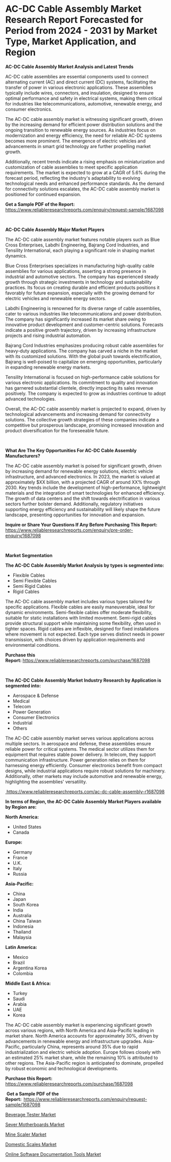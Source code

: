<p><h1>AC-DC Cable Assembly Market Research Report Forecasted for Period from 2024 -  2031 by Market Type, Market Application, and Region</h1></p><p><strong>AC-DC Cable Assembly Market Analysis and Latest Trends</strong></p>
<p><p>AC-DC cable assemblies are essential components used to connect alternating current (AC) and direct current (DC) systems, facilitating the transfer of power in various electronic applications. These assemblies typically include wires, connectors, and insulation, designed to ensure optimal performance and safety in electrical systems, making them critical for industries like telecommunications, automotive, renewable energy, and consumer electronics.</p><p>The AC-DC cable assembly market is witnessing significant growth, driven by the increasing demand for efficient power distribution solutions and the ongoing transition to renewable energy sources. As industries focus on modernization and energy efficiency, the need for reliable AC-DC systems becomes more prominent. The emergence of electric vehicles and advancements in smart grid technology are further propelling market growth. </p><p>Additionally, recent trends indicate a rising emphasis on miniaturization and customization of cable assemblies to meet specific application requirements. The market is expected to grow at a CAGR of 5.6% during the forecast period, reflecting the industry's adaptability to evolving technological needs and enhanced performance standards. As the demand for connectivity solutions escalates, the AC-DC cable assembly market is positioned for continued expansion.</p></p>
<p><strong>Get a Sample PDF of the Report:&nbsp;</strong> <a href="https://www.reliableresearchreports.com/enquiry/request-sample/1687098?utm_campaign=8&utm_medium=2&utm_source=Github&utm_content=ia&utm_term=19102024&utm_id=ac-dc-cable-assembly">https://www.reliableresearchreports.com/enquiry/request-sample/1687098</a></p>
<p>&nbsp;</p>
<p><strong>AC-DC Cable Assembly Major Market Players</strong></p>
<p><p>The AC-DC cable assembly market features notable players such as Blue Cross Enterprises, Labdhi Engineering, Bajrang Cord Industries, and Tensility International, each playing a significant role in shaping market dynamics.</p><p>Blue Cross Enterprises specializes in manufacturing high-quality cable assemblies for various applications, asserting a strong presence in industrial and automotive sectors. The company has experienced steady growth through strategic investments in technology and sustainability practices. Its focus on creating durable and efficient products positions it favorably for future expansion, especially with the growing demand for electric vehicles and renewable energy sectors.</p><p>Labdhi Engineering is renowned for its diverse range of cable assemblies, cater to various industries like telecommunications and power distribution. The company has significantly increased its market share owing to innovative product development and customer-centric solutions. Forecasts indicate a positive growth trajectory, driven by increasing infrastructure projects and rising industrial automation.</p><p>Bajrang Cord Industries emphasizes producing robust cable assemblies for heavy-duty applications. The company has carved a niche in the market with its customized solutions. With the global push towards electrification, Bajrang is well-poised to capitalize on emerging opportunities, particularly in expanding renewable energy markets.</p><p>Tensility International is focused on high-performance cable solutions for various electronic applications. Its commitment to quality and innovation has garnered substantial clientele, directly impacting its sales revenue positively. The company is expected to grow as industries continue to adopt advanced technologies.</p><p>Overall, the AC-DC cable assembly market is projected to expand, driven by technological advancements and increasing demand for connectivity solutions. The collective growth strategies of these companies indicate a competitive but prosperous landscape, promising increased innovation and product diversification for the foreseeable future.</p></p>
<p>&nbsp;</p>
<p><strong>What Are The Key Opportunities For AC-DC Cable Assembly Manufacturers?</strong></p>
<p><p>The AC-DC cable assembly market is poised for significant growth, driven by increasing demand for renewable energy solutions, electric vehicle infrastructure, and advanced electronics. In 2023, the market is valued at approximately $XX billion, with a projected CAGR of around XX% through 2030. Key trends include the development of high-performance, lightweight materials and the integration of smart technologies for enhanced efficiency. The growth of data centers and the shift towards electrification in various sectors further bolster demand. Additionally, regulatory initiatives supporting energy efficiency and sustainability will likely shape the future landscape, presenting opportunities for innovation and expansion.</p></p>
<p><strong>Inquire or Share Your Questions If Any Before Purchasing This Report:</strong> <a href="https://www.reliableresearchreports.com/enquiry/pre-order-enquiry/1687098?utm_campaign=8&utm_medium=2&utm_source=Github&utm_content=ia&utm_term=19102024&utm_id=ac-dc-cable-assembly">https://www.reliableresearchreports.com/enquiry/pre-order-enquiry/1687098</a></p>
<p>&nbsp;</p>
<p><strong>Market Segmentation</strong></p>
<p><strong>The AC-DC Cable Assembly Market Analysis by types is segmented into:</strong></p>
<p><ul><li>Flexible Cables</li><li>Semi Flexible Cables</li><li>Semi Rigid Cables</li><li>Rigid Cables</li></ul></p>
<p><p>The AC-DC cable assembly market includes various types tailored for specific applications. Flexible cables are easily maneuverable, ideal for dynamic environments. Semi-flexible cables offer moderate flexibility, suitable for static installations with limited movement. Semi-rigid cables provide structural support while maintaining some flexibility, often used in tighter spaces. Rigid cables are inflexible, designed for fixed installations where movement is not expected. Each type serves distinct needs in power transmission, with choices driven by application requirements and environmental conditions.</p></p>
<p><strong>Purchase this Report:&nbsp;</strong><a href="https://www.reliableresearchreports.com/purchase/1687098?utm_campaign=8&utm_medium=2&utm_source=Github&utm_content=ia&utm_term=19102024&utm_id=ac-dc-cable-assembly">https://www.reliableresearchreports.com/purchase/1687098</a></p>
<p>&nbsp;</p>
<p><strong>The AC-DC Cable Assembly Market Industry Research by Application is segmented into:</strong></p>
<p><ul><li>Aerospace & Defense</li><li>Medical</li><li>Telecom</li><li>Power Generation</li><li>Consumer Electronics</li><li>Industrial</li><li>Others</li></ul></p>
<p><p>The AC-DC cable assembly market serves various applications across multiple sectors. In aerospace and defense, these assemblies ensure reliable power for critical systems. The medical sector utilizes them for equipment that requires stable power delivery. In telecom, they support communication infrastructure. Power generation relies on them for harnessing energy efficiently. Consumer electronics benefit from compact designs, while industrial applications require robust solutions for machinery. Additionally, other markets may include automotive and renewable energy, highlighting the assemblies' versatility.</p></p>
<p><a href="https://www.reliableresearchreports.com/ac-dc-cable-assembly-r1687098?utm_campaign=8&utm_medium=2&utm_source=Github&utm_content=ia&utm_term=19102024&utm_id=ac-dc-cable-assembly">&nbsp;https://www.reliableresearchreports.com/ac-dc-cable-assembly-r1687098</a></p>
<p><strong>In terms of Region, the AC-DC Cable Assembly Market Players available by Region are:</strong></p>
<p>
    <p> <strong> North America: </strong>
        <ul>
            <li>United States</li>
            <li>Canada</li>
        </ul>
        </p> 
    <p> <strong> Europe: </strong>
        <ul>
            <li>Germany</li>
            <li>France</li>
            <li>U.K.</li>
            <li>Italy</li>
            <li>Russia</li>
        </ul>
        </p> 
    <p> <strong> Asia-Pacific: </strong>
        <ul>
            <li>China</li>
            <li>Japan</li>
            <li>South Korea</li>
            <li>India</li>
            <li>Australia</li>
            <li>China Taiwan</li>
            <li>Indonesia</li>
            <li>Thailand</li>
            <li>Malaysia</li>
        </ul>
        </p> 
    <p> <strong> Latin America: </strong>
        <ul>
            <li>Mexico</li>
            <li>Brazil</li>
            <li>Argentina Korea</li>
            <li>Colombia</li>
        </ul>
        </p> 
    <p> <strong> Middle East & Africa: </strong>
        <ul>
            <li>Turkey</li>
            <li>Saudi</li>
            <li>Arabia</li>
            <li>UAE</li>
            <li>Korea</li>
        </ul>
    </p>
    </p>
<p><p>The AC-DC cable assembly market is experiencing significant growth across various regions, with North America and Asia-Pacific leading in market share. North America accounts for approximately 30%, driven by advancements in renewable energy and infrastructure upgrades. Asia-Pacific, particularly China, represents around 35% due to rapid industrialization and electric vehicle adoption. Europe follows closely with an estimated 25% market share, while the remaining 10% is attributed to other regions. The Asia-Pacific region is anticipated to dominate, propelled by robust economic and technological developments.</p></p>
<p><strong>Purchase this Report: </strong><a href="https://www.reliableresearchreports.com/purchase/1687098?utm_campaign=8&utm_medium=2&utm_source=Github&utm_content=ia&utm_term=19102024&utm_id=ac-dc-cable-assembly">https://www.reliableresearchreports.com/purchase/1687098</a></p>
<p>&nbsp;<strong>Get a Sample PDF of the Report:&nbsp;&nbsp;</strong><a href="https://www.reliableresearchreports.com/enquiry/request-sample/1687098?utm_campaign=8&utm_medium=2&utm_source=Github&utm_content=ia&utm_term=19102024&utm_id=ac-dc-cable-assembly">https://www.reliableresearchreports.com/enquiry/request-sample/1687098</a></p>
<p><strong></strong></p>
<p><p><a href="https://issuu.com/reportprime-2/docs/beverage-tester-market-size-2030.pp_bd4410a621a9b0?utm_campaign=8&utm_medium=2&utm_source=Github&utm_content=ia&utm_term=19102024&utm_id=ac-dc-cable-assembly">Beverage Tester Market</a></p><p><a href="https://www.linkedin.com/pulse/unveiling-market-trends-global-sever-motherboards-growth-regional-stevc?utm_campaign=8&utm_medium=2&utm_source=Github&utm_content=ia&utm_term=19102024&utm_id=ac-dc-cable-assembly">Sever Motherboards Market</a></p><p><a href="https://issuu.com/reportprime-2/docs/mine-scaler-market-size-2030.pptx_60c31452cbc3d4?utm_campaign=8&utm_medium=2&utm_source=Github&utm_content=ia&utm_term=19102024&utm_id=ac-dc-cable-assembly">Mine Scaler Market</a></p><p><a href="https://github.com/darientvns/Market-Research-Report-List-1/blob/main/domestic-scales-market.md?utm_campaign=8&utm_medium=2&utm_source=Github&utm_content=ia&utm_term=19102024&utm_id=ac-dc-cable-assembly">Domestic Scales Market</a></p><p><a href="https://github.com/MelgarBasny/Market-Research-Report-List-1/blob/main/online-software-documentation-tools-market.md?utm_campaign=8&utm_medium=2&utm_source=Github&utm_content=ia&utm_term=19102024&utm_id=ac-dc-cable-assembly">Online Software Documentation Tools Market</a></p></p>